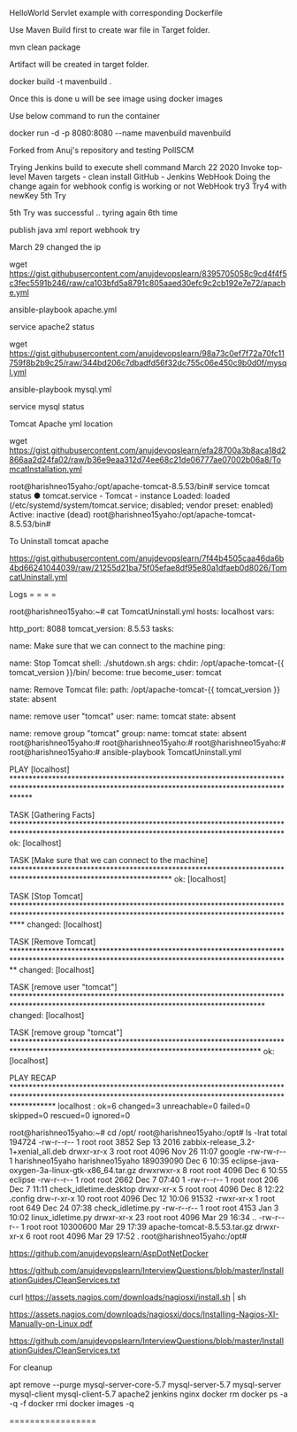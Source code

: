 HelloWorld Servlet example with corresponding Dockerfile

Use Maven Build first to create war file in Target folder.

mvn clean package

Artifact will be created in target folder.

docker build -t mavenbuild .

Once this is done u will be see image using docker images

Use below command to run the container

docker run -d -p 8080:8080 --name mavenbuild mavenbuild

Forked from Anuj's repository and testing PollSCM

Trying Jenkins build to execute shell command March 22 2020 Invoke top-level Maven targets - clean install GitHub - Jenkins WebHook Doing the change again for webhook config is working or not WebHook try3 Try4 with newKey 5th Try

5th Try was successful .. tyring again 6th time

publish java xml report webhook try

March 29 changed the ip

wget https://gist.githubusercontent.com/anujdevopslearn/8395705058c9cd4f4f5c3fec5591b246/raw/ca103bfd5a8791c805aaed30efc9c2cb192e7e72/apache.yml

ansible-playbook apache.yml

service apache2 status

wget https://gist.githubusercontent.com/anujdevopslearn/98a73c0ef7f72a70fc11759f8b2b9c25/raw/344bd206c7dbadfd56f32dc755c06e450c9b0d0f/mysql.yml

ansible-playbook mysql.yml

service mysql status

Tomcat Apache yml location

wget https://gist.githubusercontent.com/anujdevopslearn/efa28700a3b8aca18d2866aa2d24fa02/raw/b36e9eaa312d74ee68c21de06777ae07002b06a8/TomcatInstallation.yml

root@harishneo15yaho:/opt/apache-tomcat-8.5.53/bin# service tomcat status ● tomcat.service - Tomcat - instance Loaded: loaded (/etc/systemd/system/tomcat.service; disabled; vendor preset: enabled) Active: inactive (dead) root@harishneo15yaho:/opt/apache-tomcat-8.5.53/bin#

To Uninstall tomcat apache

https://gist.githubusercontent.com/anujdevopslearn/7f44b4505caa46da6b4bd66241044039/raw/21255d21ba75f05efae8df95e80a1dfaeb0d8026/TomcatUninstall.yml

Logs = = = =

root@harishneo15yaho:~# cat TomcatUninstall.yml
hosts: localhost vars:

http_port: 8088
tomcat_version: 8.5.53
tasks:

name: Make sure that we can connect to the machine ping:

name: Stop Tomcat shell: ./shutdown.sh args: chdir: /opt/apache-tomcat-{{ tomcat_version }}/bin/ become: true become_user: tomcat

name: Remove Tomcat file: path: /opt/apache-tomcat-{{ tomcat_version }} state: absent

name: remove user "tomcat" user: name: tomcat state: absent

name: remove group "tomcat" group: name: tomcat state: absent root@harishneo15yaho:# root@harishneo15yaho:# root@harishneo15yaho:# root@harishneo15yaho:# ansible-playbook TomcatUninstall.yml

PLAY [localhost] ****************************************************************************************************************************************************

TASK [Gathering Facts] ********************************************************************************************************************************************** ok: [localhost]

TASK [Make sure that we can connect to the machine] ***************************************************************************************************************** ok: [localhost]

TASK [Stop Tomcat] ************************************************************************************************************************************************** changed: [localhost]

TASK [Remove Tomcat] ************************************************************************************************************************************************ changed: [localhost]

TASK [remove user "tomcat"] ***************************************************************************************************************************************** changed: [localhost]

TASK [remove group "tomcat"] **************************************************************************************************************************************** ok: [localhost]

PLAY RECAP ********************************************************************************************************************************************************** localhost : ok=6 changed=3 unreachable=0 failed=0 skipped=0 rescued=0 ignored=0

root@harishneo15yaho:~# cd /opt/ root@harishneo15yaho:/opt# ls -lrat total 194724 -rw-r--r-- 1 root root 3852 Sep 13 2016 zabbix-release_3.2-1+xenial_all.deb drwxr-xr-x 3 root root 4096 Nov 26 11:07 google -rw-rw-r-- 1 harishneo15yaho harishneo15yaho 189039090 Dec 6 10:35 eclipse-java-oxygen-3a-linux-gtk-x86_64.tar.gz drwxrwxr-x 8 root root 4096 Dec 6 10:55 eclipse -rw-r--r-- 1 root root 2662 Dec 7 07:40 1 -rw-r--r-- 1 root root 206 Dec 7 11:11 check_idletime.desktop drwxr-xr-x 5 root root 4096 Dec 8 12:22 .config drw-r-xr-x 10 root root 4096 Dec 12 10:06 91532 -rwxr-xr-x 1 root root 649 Dec 24 07:38 check_idletime.py -rw-r--r-- 1 root root 4153 Jan 3 10:02 linux_idletime.py drwxr-xr-x 23 root root 4096 Mar 29 16:34 .. -rw-r--r-- 1 root root 10300600 Mar 29 17:39 apache-tomcat-8.5.53.tar.gz drwxr-xr-x 6 root root 4096 Mar 29 17:52 . root@harishneo15yaho:/opt#

https://github.com/anujdevopslearn/AspDotNetDocker

https://github.com/anujdevopslearn/InterviewQuestions/blob/master/InstallationGuides/CleanServices.txt

curl https://assets.nagios.com/downloads/nagiosxi/install.sh | sh

https://assets.nagios.com/downloads/nagiosxi/docs/Installing-Nagios-XI-Manually-on-Linux.pdf

https://github.com/anujdevopslearn/InterviewQuestions/blob/master/InstallationGuides/CleanServices.txt

For cleanup

apt remove --purge mysql-server-core-5.7 mysql-server-5.7 mysql-server mysql-client mysql-client-5.7 apache2 jenkins nginx docker rm docker ps -a -q -f docker rmi docker images -q

=================
